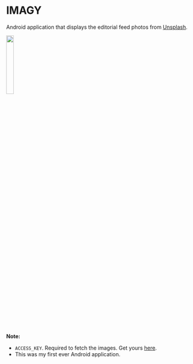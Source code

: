 # IMAGY

Android application that displays the editorial feed photos from <a href="https://unsplash.com">Unsplash</a>.

 <img src="https://user-images.githubusercontent.com/84154246/228147395-09fe82ea-c9a6-46d0-a0a6-096d387bf3bf.png" width=20%/>
 
 **Note:**
 - `ACCESS_KEY`. Required to fetch the images. Get yours [here](https://unsplash.com/oauth/applications).
 - This was my first ever Android application.

 
 
